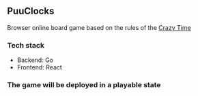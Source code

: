 ## PuuClocks

Browser online board game based on the rules of the [Crazy Time](https://boardgamegeek.com/boardgame/147614/crazy-time)

### Tech stack

- Backend: Go
- Frontend: React

### The game will be deployed in a playable state
